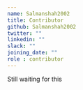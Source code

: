 ```yaml
---
name: Salmanshah2002
title: Contributor
github: Salmanshah2002
twitter: ""
linkedin: ""
slack: ""
joining_date: ""
role : contributor
---
```


Still waiting for this
